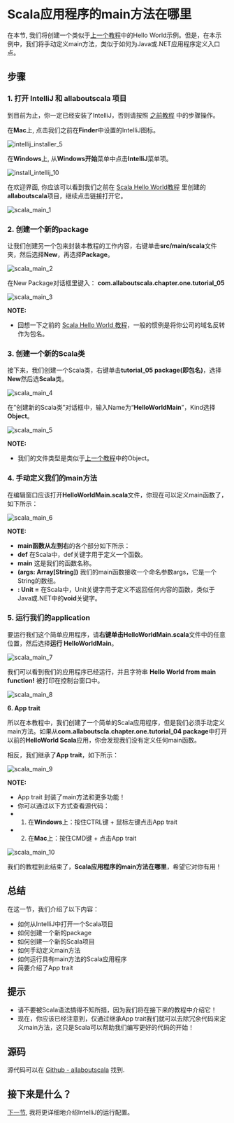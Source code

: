 # Scala应用程序的main方法在哪里

在本节, 我们将创建一个类似于[上一个教程](tutorial/1_5.md)中的Hello World示例。但是，在本示例中，我们将手动定义main方法，类似于如何为Java或.NET应用程序定义入口点。

## 步骤

### 1. 打开 IntelliJ 和 allaboutscala 项目

到目前为止，你一定已经安装了IntelliJ，否则请按照 [之前教程](http://allaboutscala.com/tutorials/chapter-1-getting-familiar-intellij-ide/) 中的步骤操作。

在**Mac**上, 点击我们之前在**Finder**中设置的IntelliJ图标。

![intellij_installer_5](http://allaboutscala.com/wp-content/uploads/2016/05/intellij_installer_5-1-1024x121.png)

在**Windows**上, 从**Windows开始**菜单中点击**IntelliJ**菜单项。

![install_intellij_10](http://allaboutscala.com/wp-content/uploads/2016/05/install_intellij_10-223x300.png)

在欢迎界面, 你应该可以看到我们之前在 [Scala Hello World教程](tutorial/1_5.md) 里创建的**allaboutscala**项目，继续点击链接打开它。

![scala_main_1](http://allaboutscala.com/wp-content/uploads/2016/05/scala_main_1-1024x590.png)

### 2. 创建一个新的package

让我们创建另一个包来封装本教程的工作内容，右键单击**src/main/scala**文件夹，然后选择**New**，再选择**Package**。

![scala_main_2](http://allaboutscala.com/wp-content/uploads/2016/05/scala_main_2-1024x628.png)

在New Package对话框里键入： **com.allaboutscala.chapter.one.tutorial_05**

![scala_main_3](http://allaboutscala.com/wp-content/uploads/2016/05/scala_main_3-1024x288.png)

**NOTE:**

- 回想一下之前的 [Scala Hello World 教程](tutorial/1_5.md)，一般的惯例是将你公司的域名反转作为包名。

### 3. 创建一个新的Scala类

接下来，我们创建一个Scala类，右键单击**tutorial_05 package(即包名)**，选择**New**然后选**Scala**类。

![scala_main_4](http://allaboutscala.com/wp-content/uploads/2016/05/scala_main_4-1024x479.png)

在”创建新的Scala类”对话框中，输入Name为“**HelloWorldMain**”，Kind选择**Object**。

![scala_main_5](http://allaboutscala.com/wp-content/uploads/2016/05/scala_main_5.png)

**NOTE:**

- 我们的文件类型是类似于[上一个教程](tutorial/1_5.md)中的Object。

### 4. 手动定义我们的main方法

在编辑窗口应该打开**HelloWorldMain.scala**文件，你现在可以定义main函数了，如下所示：

![scala_main_6](http://allaboutscala.com/wp-content/uploads/2016/05/scala_main_6-1024x537.png)

**NOTE:**

- **main函数从左到右**的各个部分如下所示：
- **def** 在Scala中，def关键字用于定义一个函数。
- **main** 这是我们的函数名称。
- **(args: Array[String])** 我们的main函数接收一个命名参数args，它是一个String的数组。
- **: Unit =** 在Scala中，Unit关键字用于定义不返回任何内容的函数，类似于Java或.NET中的**void**关键字。

### 5. 运行我们的application

要运行我们这个简单应用程序，请**右键单击HelloWorldMain.scala**文件中的任意位置，然后选择**运行 HelloWorldMain**。

![scala_main_7](http://allaboutscala.com/wp-content/uploads/2016/05/scala_main_7-1024x800.png)

我们可以看到我们的应用程序已经运行，并且字符串 **Hello World from main function!** 被打印在控制台窗口中。

![scala_main_8](http://allaboutscala.com/wp-content/uploads/2016/05/scala_main_8-1024x246.png)

**6. App trait**

所以在本教程中，我们创建了一个简单的Scala应用程序，但是我们必须手动定义main方法。如果从**com.allaboutscla.chapter.one.tutorial_04 package**中打开以前的**HelloWorld Scala**应用，你会发现我们没有定义任何main函数。

相反，我们继承了**App trait**，如下所示：

![scala_main_9](http://allaboutscala.com/wp-content/uploads/2016/05/scala_main_9.png)

**NOTE:**


- App trait 封装了main方法和更多功能！
- 你可以通过以下方式查看源代码：
- 1. 在**Windows**上：按住CTRL键 + 鼠标左键点击App trait
- 2. 在**Mac**上：按住CMD键 + 点击App trait

![scala_main_10](http://allaboutscala.com/wp-content/uploads/2016/05/scala_main_10-916x1024.png)

我们的教程到此结束了，**Scala应用程序的main方法在哪里**，希望它对你有用！  

## 总结

在这一节，我们介绍了以下内容：

- 如何从IntelliJ中打开一个Scala项目
- 如何创建一个新的package
- 如何创建一个新的Scala项目
- 如何手动定义main方法
- 如何运行具有main方法的Scala应用程序
- 简要介绍了App trait

## 提示


- 请不要被Scala语法搞得不知所措，因为我们将在接下来的教程中介绍它！
- 现在，你应该已经注意到，仅通过继承App trait我们就可以去除冗余代码来定义main方法，这只是Scala可以帮助我们编写更好的代码的开始！

## 源码

源代码可以在 [Github - allaboutscala](https://github.com/nadimbahadoor/allaboutscala) 找到.


## 接下来是什么？

[下一节](tutorial/1_7.md), 我将更详细地介绍IntelliJ的运行配置。